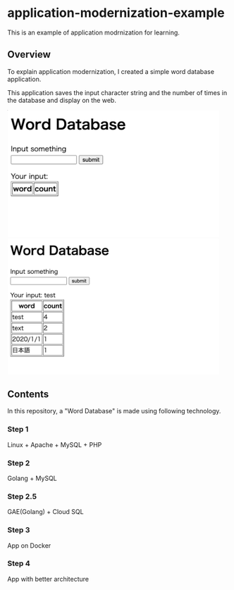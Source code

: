 # application-modernization-example

This is an example of application modrnization for learning.

## Overview

To explain application modernization, I created a simple word database application.

This application saves the input character string and the number of times in the database and display on the web.

<img src="./images/index.png" width="480px">

<img src="./images/test.png" width="480px">

## Contents

In this repository, a "Word Database" is made using following technology.

### Step 1

Linux + Apache + MySQL + PHP

### Step 2

Golang + MySQL

### Step 2.5

GAE(Golang) + Cloud SQL

### Step 3

App on Docker

### Step 4

App with better architecture